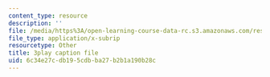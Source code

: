 ```yaml
---
content_type: resource
description: ''
file: /media/https%3A/open-learning-course-data-rc.s3.amazonaws.com/res-env-003-earthdnas-climate-101-fall-2019/6c34e27cdb195cdbba27b2b1a190b28c_L8N_KZBHeIA.vtt
file_type: application/x-subrip
resourcetype: Other
title: 3play caption file
uid: 6c34e27c-db19-5cdb-ba27-b2b1a190b28c
---
```

